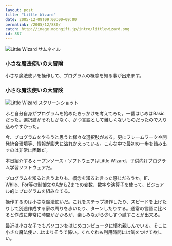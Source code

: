 ```yaml
---
layout: post
title: "Little Wizard"
date: 2005-12-09T09:00:00+09:00
permalink: /2005/12/880/
catch: http://image.moongift.jp/intro/littlewizard.png
id: 887
---
```

 ![Little Wizard サムネイル](http://image.moongift.jp/intro/littlewizard.s.png "Little Wizard サムネイル")
  

### 小さな魔法使いの大冒険
  
小さな魔法使いを操作して、プログラムの概念を知る事が出来ます。  
<!--more-->  

### 小さな魔法使いの大冒険
  

![Little Wizard スクリーンショット](http://image.moongift.jp/intro/littlewizard.png "Little Wizard スクリーンショット")

  

ふと自分自身がプログラムを始めたきっかけを考えてみた。一番はじめはBasicだった。選択肢がそれしかなく、かつ言語として難しくないものだったので入り込みやすかった。

  

今、プログラムをやろうと思うと様々な選択肢がある。更にフレームワークや開発統合環境等、情報が膨大に溢れかえっている。こんな中で最初の一歩を踏み出すのは非常に困難だ。

  

本日紹介するオープンソース・ソフトウェアはLittle Wizard、子供向けプログラム学習ソフトウェアだ。

  

プログラムを知ると言うよりも、概念を知ると言った感じだろうか。IF、While、For等の制御文やAからZまでの変数、数字や演算子を使って、ビジュアル的にプログラムを組み立てる。

  

操作するのは小さな魔法使いだ。これをステップ操作したり、スピードを上げたりして別途作成する家の周りを歩いたり、ターンしたりする。通常の言語に比べると作成に非常に時間がかかるが、楽しみながら少しずつ試すことが出来る。

  

最近は小さな子でもパソコンをはじめコンピュータに慣れ親しんでいる。そこに小さな魔法使い…はまりそうで怖い。くれぐれも利用時間には気をつけて欲しい。

